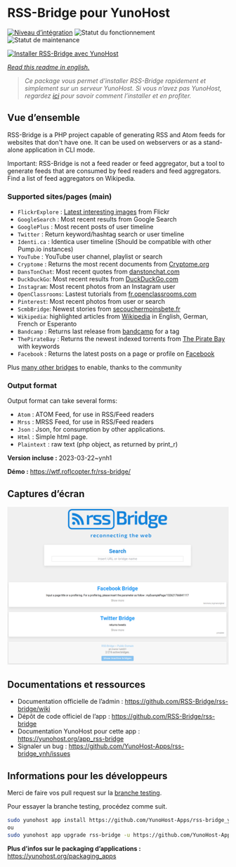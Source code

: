 <!--
N.B.: This README was automatically generated by https://github.com/YunoHost/apps/tree/master/tools/README-generator
It shall NOT be edited by hand.
-->

# RSS-Bridge pour YunoHost

[![Niveau d’intégration](https://dash.yunohost.org/integration/rss-bridge.svg)](https://dash.yunohost.org/appci/app/rss-bridge) ![Statut du fonctionnement](https://ci-apps.yunohost.org/ci/badges/rss-bridge.status.svg) ![Statut de maintenance](https://ci-apps.yunohost.org/ci/badges/rss-bridge.maintain.svg)

[![Installer RSS-Bridge avec YunoHost](https://install-app.yunohost.org/install-with-yunohost.svg)](https://install-app.yunohost.org/?app=rss-bridge)

*[Read this readme in english.](./README.md)*

> *Ce package vous permet d’installer RSS-Bridge rapidement et simplement sur un serveur YunoHost.
Si vous n’avez pas YunoHost, regardez [ici](https://yunohost.org/#/install) pour savoir comment l’installer et en profiter.*

## Vue d’ensemble

RSS-Bridge is a PHP project capable of generating RSS and Atom feeds for websites that don't have one. It can be used on webservers or as a stand-alone application in CLI mode.

Important: RSS-Bridge is not a feed reader or feed aggregator, but a tool to generate feeds that are consumed by feed readers and feed aggregators. Find a list of feed aggregators on Wikipedia.

### Supported sites/pages (main)

 * `FlickrExplore` : [Latest interesting images](http://www.flickr.com/explore) from Flickr
 * `GoogleSearch` : Most recent results from Google Search
 * `GooglePlus` : Most recent posts of user timeline
 * `Twitter` : Return keyword/hashtag search or user timeline
 * `Identi.ca` : Identica user timeline (Should be compatible with other Pump.io instances)
 * `YouTube` : YouTube user channel, playlist or search
 * `Cryptome` : Returns the most recent documents from [Cryptome.org](http://cryptome.org/)
 * `DansTonChat`: Most recent quotes from [danstonchat.com](http://danstonchat.com/)
 * `DuckDuckGo`: Most recent results from [DuckDuckGo.com](https://duckduckgo.com/)
 * `Instagram`: Most recent photos from an Instagram user
 * `OpenClassrooms`: Lastest tutorials from [fr.openclassrooms.com](http://fr.openclassrooms.com/)
 * `Pinterest`: Most recent photos from user or search
 * `ScmbBridge`: Newest stories from [secouchermoinsbete.fr](http://secouchermoinsbete.fr/)
 * `Wikipedia`: highlighted articles from [Wikipedia](https://wikipedia.org/) in English, German, French or Esperanto
 * `Bandcamp` : Returns last release from [bandcamp](https://bandcamp.com/) for a tag
 * `ThePirateBay` : Returns the newest indexed torrents from [The Pirate Bay](https://thepiratebay.se/) with keywords
 * `Facebook` : Returns the latest posts on a page or profile on [Facebook](https://facebook.com/)

Plus [many other bridges](bridges/) to enable, thanks to the community

### Output format

Output format can take several forms:

 * `Atom` : ATOM Feed, for use in RSS/Feed readers
 * `Mrss` : MRSS Feed, for use in RSS/Feed readers
 * `Json` : Json, for consumption by other applications.
 * `Html` : Simple html page.
 * `Plaintext` : raw text (php object, as returned by print_r)
 

**Version incluse :** 2023-03-22~ynh1

**Démo :** https://wtf.roflcopter.fr/rss-bridge/

## Captures d’écran

![Capture d’écran de RSS-Bridge](./doc/screenshots/screenshot_rss-bridge_welcome.png)

## Documentations et ressources

* Documentation officielle de l’admin : <https://github.com/RSS-Bridge/rss-bridge/wiki>
* Dépôt de code officiel de l’app : <https://github.com/RSS-Bridge/rss-bridge>
* Documentation YunoHost pour cette app : <https://yunohost.org/app_rss-bridge>
* Signaler un bug : <https://github.com/YunoHost-Apps/rss-bridge_ynh/issues>

## Informations pour les développeurs

Merci de faire vos pull request sur la [branche testing](https://github.com/YunoHost-Apps/rss-bridge_ynh/tree/testing).

Pour essayer la branche testing, procédez comme suit.

``` bash
sudo yunohost app install https://github.com/YunoHost-Apps/rss-bridge_ynh/tree/testing --debug
ou
sudo yunohost app upgrade rss-bridge -u https://github.com/YunoHost-Apps/rss-bridge_ynh/tree/testing --debug
```

**Plus d’infos sur le packaging d’applications :** <https://yunohost.org/packaging_apps>